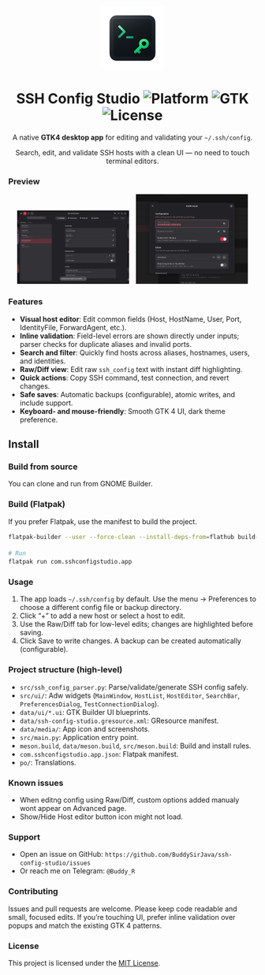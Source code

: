 <div align="center">

  <img src="data/media/icon_256.png" alt="App Icon" width="128" />

  <h1>
    SSH Config Studio
    <img src="https://img.shields.io/badge/platform-Linux-lightgrey.svg" alt="Platform" />
    <img src="https://img.shields.io/badge/GTK-4-green" alt="GTK" />
    <img src="https://img.shields.io/badge/license-MIT-blue.svg" alt="License" />
  </h1>

  <p>A native <strong>GTK4 desktop app</strong> for editing and validating your <code>~/.ssh/config</code>.</p>
  <p>Search, edit, and validate SSH hosts with a clean UI — no need to touch terminal editors.</p>

</div>

### Preview

<div align="center">
  <img src="data/media/ss1.png" alt="Main Interface" width="45%" style="margin-right: 2%;" />
  <img src="data/media/ss2.png" alt="Preferences Dialog" width="45%" />
</div>

### Features

- **Visual host editor**: Edit common fields (Host, HostName, User, Port, IdentityFile, ForwardAgent, etc.).
- **Inline validation**: Field-level errors are shown directly under inputs; parser checks for duplicate aliases and invalid ports.
- **Search and filter**: Quickly find hosts across aliases, hostnames, users, and identities.
- **Raw/Diff view**: Edit raw `ssh_config` text with instant diff highlighting.
- **Quick actions**: Copy SSH command, test connection, and revert changes.
- **Safe saves**: Automatic backups (configurable), atomic writes, and include support.
- **Keyboard- and mouse-friendly**: Smooth GTK 4 UI, dark theme preference.



## Install

### Build from source
You can clone and run from GNOME Builder.

### Build (Flatpak)

If you prefer Flatpak, use the manifest to build the project.

```bash
flatpak-builder --user --force-clean --install-deps-from=flathub build-dir com.sshconfigstudio.app.json --install

# Run
flatpak run com.sshconfigstudio.app
```

### Usage

1. The app loads `~/.ssh/config` by default. Use the menu → Preferences to choose a different config file or backup directory.
2. Click “+” to add a new host or select a host to edit.
3. Use the Raw/Diff tab for low-level edits; changes are highlighted before saving.
4. Click Save to write changes. A backup can be created automatically (configurable).

### Project structure (high-level)

- `src/ssh_config_parser.py`: Parse/validate/generate SSH config safely.
- `src/ui/`: Adw widgets (`MainWindow`, `HostList`, `HostEditor`, `SearchBar`, `PreferencesDialog`, `TestConnectionDialog`).
- `data/ui/*.ui`: GTK Builder UI blueprints.
- `data/ssh-config-studio.gresource.xml`: GResource manifest.
- `data/media/`: App icon and screenshots.
- `src/main.py`: Application entry point.
- `meson.build`, `data/meson.build`, `src/meson.build`: Build and install rules.
- `com.sshconfigstudio.app.json`: Flatpak manifest.
- `po/`: Translations.

### Known issues
- When editng config using Raw/Diff, custom options added manualy wont appear on Advanced page.
- Show/Hide Host editor button icon might not load. 

### Support

- Open an issue on GitHub: `https://github.com/BuddySirJava/ssh-config-studio/issues`
- Or reach me on Telegram: `@Buddy_R`

### Contributing

Issues and pull requests are welcome. Please keep code readable and small, focused edits. If you’re touching UI, prefer inline validation over popups and match the existing GTK 4 patterns.

### License

This project is licensed under the [MIT License](https://opensource.org/license/mit).
